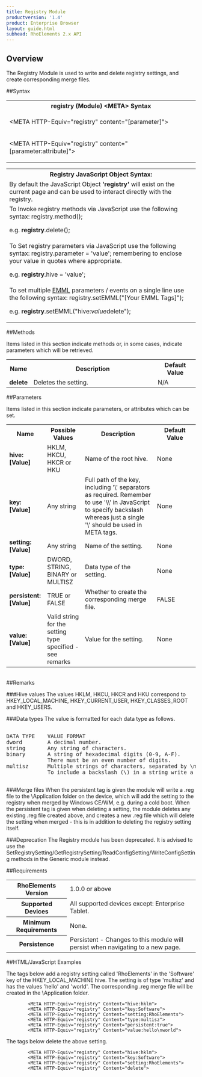 ```yaml
---
title: Registry Module
productversion: '1.4'
product: Enterprise Browser
layout: guide.html
subhead: RhoElements 2.x API
---
```


## Overview
The Registry Module is used to write and delete registry settings, and create corresponding merge files.

##Syntax
<table class="re-table"><tr><th class="tableHeading">registry (Module) &lt;META&gt; Syntax
</th></tr><tr><td class="clsSyntaxCells clsOddRow"><p>&lt;META HTTP-Equiv="registry" content="[parameter]"&gt;</p></td></tr><tr><td class="clsSyntaxCells clsEvenRow"><p>&lt;META HTTP-Equiv="registry" content="[parameter:attribute]"&gt;</p></td></tr></table>
<table class="re-table"><tr><th class="tableHeading">Registry JavaScript Object Syntax:</th></tr><tr><td class="clsSyntaxCells clsOddRow">
By default the JavaScript Object <b>'registry'</b> will exist on the current page and can be used to interact directly with the registry.
</td></tr><tr><td class="clsSyntaxCells clsEvenRow">
To Invoke registry methods via JavaScript use the following syntax: registry.method();
<P />e.g. <b>registry</b>.delete();
</td></tr><tr><td class="clsSyntaxCells clsOddRow">
To Set registry parameters via JavaScript use the following syntax: registry.parameter = 'value'; remembering to enclose your value in quotes where appropriate.  
<P />e.g. <b>registry</b>.hive = 'value';
</td></tr><tr><td class="clsSyntaxCells clsEvenRow">							
To set multiple <a href="/rhoelements/EMMLOverview">EMML</a> parameters / events on a single line use the following syntax: registry.setEMML("[Your EMML Tags]");
<P />
e.g. <b>registry</b>.setEMML("hive:<i>value</i>delete");							
</td></tr></table>

##Methods


Items listed in this section indicate methods or, in some cases, indicate parameters which will be retrieved.

<table class="re-table"><col width="10%" /><col width="68%" /><col width="22%" /><tr><th class="tableHeading">Name</th><th class="tableHeading">Description</th><th class="tableHeading">Default Value</th></tr><tr><td class="clsSyntaxCells clsOddRow"><b>delete</b></td><td class="clsSyntaxCells clsOddRow">Deletes the setting.</td><td class="clsSyntaxCells clsOddRow">
N/A
</td></tr></table>


##Parameters


Items listed in this section indicate parameters, or attributes which can be set.
<table class="re-table"><col width="20%" /><col width="20%" /><col width="38%" /><col width="22%" /><tr><th class="tableHeading">Name</th><th class="tableHeading">Possible Values</th><th class="tableHeading">Description</th><th class="tableHeading">Default Value</th></tr><tr><td class="clsSyntaxCells clsOddRow"><b>hive:[Value]
</b></td><td class="clsSyntaxCells clsOddRow">HKLM, HKCU, HKCR or HKU</td><td class="clsSyntaxCells clsOddRow">Name of the root hive.</td><td class="clsSyntaxCells clsOddRow">None</td></tr><tr><td class="clsSyntaxCells clsEvenRow"><b>key:[Value]
</b></td><td class="clsSyntaxCells clsEvenRow">Any string</td><td class="clsSyntaxCells clsEvenRow">Full path of the key, including '\' separators as required.  Remember to use '\\' in JavaScript to specify backslash whereas just a single '\' should be used in META tags.</td><td class="clsSyntaxCells clsEvenRow">None</td></tr><tr><td class="clsSyntaxCells clsOddRow"><b>setting:[Value]
</b></td><td class="clsSyntaxCells clsOddRow">Any string</td><td class="clsSyntaxCells clsOddRow">Name of the setting.</td><td class="clsSyntaxCells clsOddRow">None</td></tr><tr><td class="clsSyntaxCells clsEvenRow"><b>type:[Value]
</b></td><td class="clsSyntaxCells clsEvenRow">DWORD, STRING, BINARY or MULTISZ</td><td class="clsSyntaxCells clsEvenRow">Data type of the setting.</td><td class="clsSyntaxCells clsEvenRow">None</td></tr><tr><td class="clsSyntaxCells clsOddRow"><b>persistent:[Value]
</b></td><td class="clsSyntaxCells clsOddRow">TRUE or FALSE</td><td class="clsSyntaxCells clsOddRow">Whether to create the corresponding merge file.</td><td class="clsSyntaxCells clsOddRow">FALSE</td></tr><tr><td class="clsSyntaxCells clsEvenRow"><b>value:[Value]
</b></td><td class="clsSyntaxCells clsEvenRow">Valid string for the setting type specified - see remarks</td><td class="clsSyntaxCells clsEvenRow">Value for the setting.</td><td class="clsSyntaxCells clsEvenRow">None</td></tr></table>
<table class="re-table"><col width="78%" /><col width="8%" /><col width="1%" /><col width="5%" /><col width="1%" /><col width="5%" /><col width="2%" /></table>




##Remarks


###Hive values
The values HKLM, HKCU, HKCR and HKU correspond to HKEY_LOCAL_MACHINE, HKEY_CURRENT_USER, HKEY_CLASSES_ROOT and HKEY_USERS.


###Data types
The value is formatted for each data type as follows.

<pre>

DATA TYPE    VALUE FORMAT
dword        A decimal number.
string       Any string of characters.
binary       A string of hexadecimal digits (0-9, A-F).
             There must be an even number of digits.
multisz      Multiple strings of characters, separated by \n.
             To include a backslash (\) in a string write a double backslash (\\).
      </pre>


###Merge files
When the persistent tag is given the module will write a .reg file to the \Application folder on the device, which will add the setting to the registry when merged by Windows CE/WM, e.g. during a cold boot. When the persistent tag is given when deleting a setting, the module deletes any existing .reg file created above, and creates a new .reg file which will delete the setting when merged - this is in addition to deleting the registry setting itself.


###Deprecation
The Registry module has been deprecated. It is advised to use the SetRegistrySetting/GetRegistrySetting/ReadConfigSetting/WriteConfigSetting methods in the Generic module instead.




##Requirements

<table class="re-table"><tr><th class="tableHeading">RhoElements Version</th><td class="clsSyntaxCell clsEvenRow">1.0.0 or above
</td></tr><tr><th class="tableHeading">Supported Devices</th><td class="clsSyntaxCell clsOddRow">All supported devices except: Enterprise Tablet.</td></tr><tr><th class="tableHeading">Minimum Requirements</th><td class="clsSyntaxCell clsOddRow">None.</td></tr><tr><th class="tableHeading">Persistence</th><td class="clsSyntaxCell clsEvenRow">Persistent - Changes to this module will persist when navigating to a new page.</td></tr></table>


##HTML/JavaScript Examples

The tags below add a registry setting called 'RhoElements' in the 'Software' key of the HKEY_LOCAL_MACHINE hive. The setting is of type 'multisz' and has the values 'hello' and 'world'. The corresponding .reg merge file will be created in the \Application folder.

	        <META HTTP-Equiv="registry" Content="hive:hklm">
	        <META HTTP-Equiv="registry" Content="key:Software">
	        <META HTTP-Equiv="registry" Content="setting:RhoElements">
	        <META HTTP-Equiv="registry" Content="type:multisz">
	        <META HTTP-Equiv="registry" Content="persistent:true">
	        <META HTTP-Equiv="registry" Content="value:hello\nworld">
	      
The tags below delete the above setting.

	        <META HTTP-Equiv="registry" Content="hive:hklm">
	        <META HTTP-Equiv="registry" Content="key:Software">
	        <META HTTP-Equiv="registry" Content="setting:RhoElements">
	        <META HTTP-Equiv="registry" Content="delete">
	      





